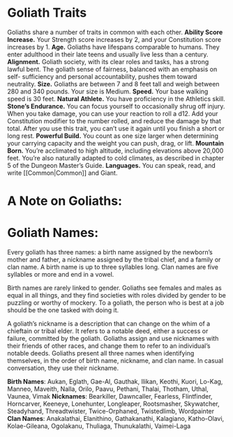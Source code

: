 

# **Goliath Traits**

Goliaths share a number of traits in common with each other.
**Ability Score Increase.**  Your Strength score increases by 2, and your Constitution score increases by 1.
**Age.** Goliaths have lifespans comparable to humans. They enter adulthood in their late teens and usually live less than a century.
**Alignment.** Goliath society, with its clear roles and tasks, has a strong lawful bent. The goliath sense of fairness, balanced with an emphasis on self- sufficiency and personal accountability, pushes them toward neutrality.
**Size.** Goliaths are between 7 and 8 feet tall and weigh between 280 and 340 pounds. Your size is Medium.
**Speed.** Your base walking speed is 30 feet.
**Natural Athlete.** You have proficiency in the Athletics skill.
**Stone’s Endurance.** You can focus yourself to occasionally shrug off injury. When you take damage, you can use your reaction to roll a d12. Add your Constitution modifier to the number rolled, and reduce the damage by that total. After you use this trait, you can’t use it again until you finish a short or long rest.
**Powerful Build.** You count as one size larger when determining your carrying capacity and the weight you can push, drag, or lift.
**Mountain Born.** You’re acclimated to high altitude, including elevations above 20,000 feet. You’re also naturally adapted to cold climates, as described in chapter 5 of the Dungeon Master’s Guide.
**Languages.** You can speak, read, and write [[Common|Common]] and Giant.

# **A Note on Goliaths:**

# **Goliath Names:**

Every goliath has three names: a birth name assigned by the newborn’s mother and father, a nickname assigned by the tribal chief, and a family or clan name. A birth name is up to three syllables long. Clan names are five syllables or more and end in a vowel.

Birth names are rarely linked to gender. Goliaths see females and males as equal in all things, and they find societies with roles divided by gender to be puzzling or worthy of mockery. To a goliath, the person who is best at a job should be the one tasked with doing it.

A goliath’s nickname is a description that can change on the whim of a chieftain or tribal elder. It refers to a notable deed, either a success or failure, committed by the goliath. Goliaths assign and use nicknames with their friends of other races, and change them to refer to an individual’s notable deeds. Goliaths present all three names when identifying themselves, in the order of birth name, nickname, and clan name. In casual conversation, they use their nickname.

**Birth Names**: Aukan, Eglath, Gae-Al, Gauthak, Ilikan, Keothi, Kuori, Lo-Kag, Manneo, Maveith, Nalla, Orilo, Paavu, Pethani, Thalai, Thotham, Uthal, Vaunea, Vimak
**Nicknames**: Bearkiller, Dawncaller, Fearless, Flintfinder, Horncarver, Keeneye, Lonehunter, Longleaper, Rootsmasher, Skywatcher, Steadyhand, Threadtwister, Twice-Orphaned, Twistedlimb, Wordpainter
**Clan Names**:  Anakalathai, Elanithino, Gathakanathi, Kalagiano, Katho-Olavi, Kolae-Gileana, Ogolakanu, Thuliaga, Thunukalathi, Vaimei-Laga
